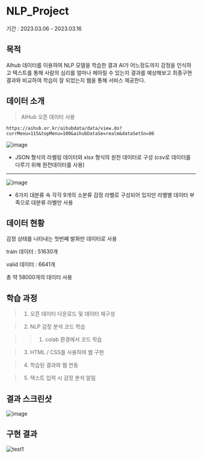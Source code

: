 # NLP_Project

기간 : 2023.03.06 - 2023.03.16


## 목적 
AIhub 데이터를 이용하여 NLP 모델을 학습한 결과 AI가 어느정도까지 감정을 인식하고 텍스트를 통해 사람의 심리를 얼마나 헤아릴 수 있는지 결과를 예상해보고 최종구현 결과와 비교하여 학습이 잘 되었는지 웹을 통해 서비스 제공한다.

## 데이터 소개
> AIHub 오픈 데이터 사용

    https://aihub.or.kr/aihubdata/data/view.do?currMenu=115&topMenu=100&aihubDataSe=realm&dataSetSn=86


![image](https://user-images.githubusercontent.com/115756142/226775924-d184a048-cfd4-4eea-a970-35b4e2797029.png)
- JSON 형식의 라벨링 데이터와 xlsx 형식의 원천 데이터로 구성
(csv로 데이터를 다루기 위해 원천데이터를 사용)
***
![image](https://user-images.githubusercontent.com/115756142/226778848-80a4bd1a-c92b-4d62-a507-bbb2f391b989.png)
- 6가지 대분류 속 각각 9개의 소분류 감정 라벨로 구성되어 있지만 라벨별 데이터 부족으로 대분류 라벨만 사용

## 데이터 현황
감정 상태를 나타내는 첫번째 발화만 데이터로 사용

train 데이터 : 51630개

valid 데이터 : 6641개 

총 약 58000개의 데이터 사용

## 학습 과정

> 1) 오픈 데이터 다운로드 및 데이터 재구성

> 2) NLP 감정 분석 코드 학습

>> 1. colab 환경에서 코드 학습

> 3) HTML / CSS를 사용하여 웹 구현

> 4) 학습된 결과와 웹 연동

> 5) 텍스트 입력 시 감정 분석 알림


## 결과 스크린샷
![image](https://user-images.githubusercontent.com/115756142/226574133-3820cb87-55d2-493f-ba76-9fd81221b788.png)


## 구현 결과
![test1](https://user-images.githubusercontent.com/115756142/226573798-e3ec8549-2e8c-4c79-b171-a9a3ac3196d1.gif)

